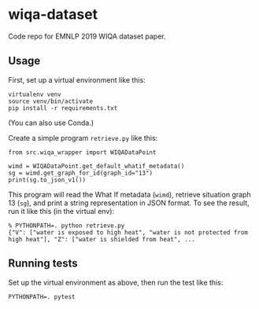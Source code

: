 # wiqa-dataset

Code repo for EMNLP 2019 WIQA dataset paper.

## Usage

First, set up a virtual environment like this:

```
virtualenv venv
source venv/bin/activate
pip install -r requirements.txt
```

(You can also use Conda.)

Create a simple program `retrieve.py` like this:

```
from src.wiqa_wrapper import WIQADataPoint

wimd = WIQADataPoint.get_default_whatif_metadata()
sg = wimd.get_graph_for_id(graph_id="13")
print(sg.to_json_v1())
```

This program will read the What If metadata (`wimd`), retrieve situation graph 13 (`sg`), and print a string representation in JSON format. To see the result, run it like this (in the virtual env):

```
% PYTHONPATH=. python retrieve.py
{"V": ["water is exposed to high heat", "water is not protected from high heat"], "Z": ["water is shielded from heat", ...
```

## Running tests

Set up the virtual environment as above, then run the test like this:

```
PYTHONPATH=. pytest
```

